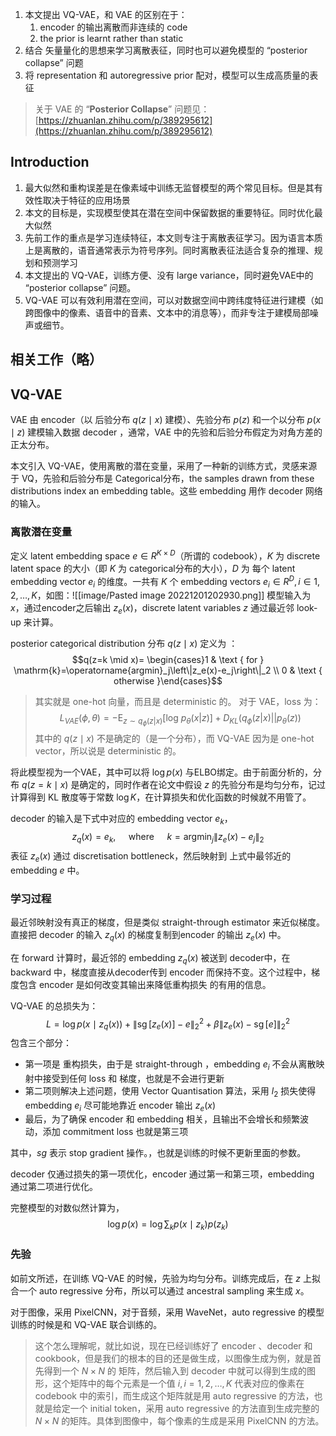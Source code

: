 
1. 本文提出 VQ-VAE，和 VAE 的区别在于：
	1. encoder 的输出离散而非连续的 code
	2. the prior is learnt rather than static
2. 结合 矢量量化的思想来学习离散表征，同时也可以避免模型的 “posterior collapse” 问题
3. 将 representation 和 autoregressive prior 配对，模型可以生成高质量的表征

> 关于 VAE 的 “**Posterior Collapse**” 问题见：[https://zhuanlan.zhihu.com/p/389295612](https://zhuanlan.zhihu.com/p/389295612)
## Introduction

1. 最大似然和重构误差是在像素域中训练无监督模型的两个常见目标。但是其有效性取决于特征的应用场景
2. 本文的目标是，实现模型使其在潜在空间中保留数据的重要特征。同时优化最大似然
3. 先前工作的重点是学习连续特征，本文则专注于离散表征学习。因为语言本质上是离散的，语音通常表示为符号序列。同时离散表征法适合复杂的推理、规划和预测学习
4. 本文提出的 VQ-VAE，训练方便、没有 large variance，同时避免VAE中的 “posterior collapse” 问题。
5. VQ-VAE 可以有效利用潜在空间，可以对数据空间中跨纬度特征进行建模（如跨图像中的像素、语音中的音素、文本中的消息等），而非专注于建模局部噪声或细节。

## 相关工作（略）


## VQ-VAE

VAE 由 encoder（以 后验分布 $q(z \mid x)$ 建模）、先验分布 $p(z)$ 和一个以分布 $p(x \mid z)$ 建模输入数据 decoder ，通常，VAE 中的先验和后验分布假定为对角方差的正太分布。

本文引入 VQ-VAE，使用离散的潜在变量，采用了一种新的训练方式，灵感来源于 VQ，先验和后验分布是 Categorical分布，the samples drawn from these distributions index an embedding table。这些 embedding 用作 decoder 网络的输入。

### 离散潜在变量

定义 latent embedding space $e \in R^{K \times D}$（所谓的 codebook），$K$ 为 discrete latent space 的大小（即 $K$ 为 categorical分布的大小），$D$ 为 每个 latent embedding vector $e_i$ 的维度。一共有 $K$ 个 embedding vectors $e_i \in R^D, i \in 1,2, \ldots, K$，如图：![[image/Pasted image 20221201202930.png]]
模型输入为 $x$，通过encoder之后输出 $z_e(x)$，discrete latent variables  $z$ 通过最近邻 look-up 来计算。

posterior categorical distribution 分布 $q(z \mid x)$ 定义为 ：$$q(z=k \mid x)= \begin{cases}1 & \text { for } \mathrm{k}=\operatorname{argmin}_j\left\|z_e(x)-e_j\right\|_2 \\ 0 & \text { otherwise }\end{cases}$$
> 其实就是 one-hot 向量，而且是 deterministic 的。
> 对于 VAE，loss 为：$$L_{VAE}(\phi, \theta) = -\mathbin{E}_{z\sim q_{\phi}(z|x)}[\text{log }p_\theta(x|z)] + D_{KL}(q_\phi(z|x)||p_\theta(z))$$
> 其中的 $q(z \mid x)$ 不是确定的（是一个分布），而 VQ-VAE 因为是 one-hot vector，所以说是 deterministic 的。

  将此模型视为一个VAE，其中可以将 $\log p(x)$ 与ELBO绑定。由于前面分析的，分布 $q(z=k \mid x)$ 是确定的，同时作者在论文中假设 $z$ 的先验分布是均匀分布，记过计算得到 KL 散度等于常数 $\log K$，在计算损失和优化函数的时候就不用管了。

decoder 的输入是下式中对应的 embedding vector $e_k$，$$z_q(x)=e_k, \quad \text { where } \quad k=\operatorname{argmin}_j\left\|z_e(x)-e_j\right\|_2$$
表征 $z_e(x)$ 通过 discretisation bottleneck，然后映射到 上式中最邻近的 embedding $e$ 中。


### 学习过程

最近邻映射没有真正的梯度，但是类似 straight-through estimator 来近似梯度。直接把 decoder 的输入 $z_q(x)$ 的梯度复制到encoder 的输出 $z_e(x)$ 中。

在 forward 计算时，最近邻的 embedding $z_q(x)$ 被送到 decoder中，在 backward 中，梯度直接从decoder传到 encoder 而保持不变。这个过程中，梯度包含 encoder 是如何改变其输出来降低重构损失 的有用的信息。

VQ-VAE 的总损失为：$$L=\log p\left(x \mid z_q(x)\right)+\left\|\operatorname{sg}\left[z_e(x)\right]-e\right\|_2^2+\beta\left\|z_e(x)-\operatorname{sg}[e]\right\|_2^2$$
包含三个部分：
+ 第一项是 重构损失，由于是 straight-through ，embedding $e_i$ 不会从离散映射中接受到任何 loss 和 梯度，也就是不会进行更新
+ 第二项则解决上述问题，使用  Vector Quantisation 算法，采用 $l_2$ 损失使得 embedding $e_i$ 尽可能地靠近 encoder 输出 $z_e(x)$
+ 最后，为了确保 encoder 和 embedding 相关，且输出不会增长和频繁波动，添加 commitment loss 也就是第三项

其中，$sg$ 表示 stop gradient 操作。，也就是训练的时候不更新里面的参数。  

decoder 仅通过损失的第一项优化，encoder 通过第一和第三项，embedding 通过第二项进行优化。

完整模型的对数似然计算为，$$\log p(x)=\log \sum_k p\left(x \mid z_k\right) p\left(z_k\right)$$

### 先验

如前文所述，在训练 VQ-VAE 的时候，先验为均匀分布。训练完成后，在 $z$ 上拟合一个 auto regressive 分布，所以可以通过 ancestral sampling 来生成 $x$。

对于图像，采用 PixelCNN，对于音频，采用 WaveNet，auto regressive 的模型训练的时候是和 VQ-VAE 联合训练的。

> 这个怎么理解呢，就比如说，现在已经训练好了 encoder 、decoder 和 cookbook，但是我们的根本的目的还是做生成，以图像生成为例，就是首先得到一个 $N\times N$ 的 矩阵，然后输入到 decoder 中就可以得到生成的图形，这个矩阵中的每个元素是一个值 $i, i=1,2,\dots,K$ 代表对应的像素在 codebook 中的索引，而生成这个矩阵就是用 auto regressive 的方法，也就是给定一个 initial token，采用 auto regressive 的方法直到生成完整的 $N\times N$ 的矩阵。具体到图像中，每个像素的生成是采用 PixelCNN 的方法。


